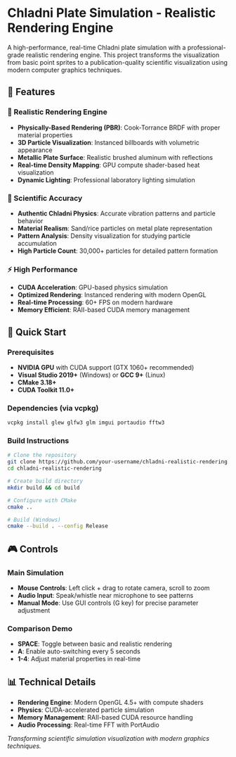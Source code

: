 # Chladni Plate Simulation - Realistic Rendering Engine

A high-performance, real-time Chladni plate simulation with a professional-grade realistic rendering engine. This project transforms the visualization from basic point sprites to a publication-quality scientific visualization using modern computer graphics techniques.

## 🌟 Features

### 🎨 Realistic Rendering Engine
- **Physically-Based Rendering (PBR)**: Cook-Torrance BRDF with proper material properties
- **3D Particle Visualization**: Instanced billboards with volumetric appearance
- **Metallic Plate Surface**: Realistic brushed aluminum with reflections
- **Real-time Density Mapping**: GPU compute shader-based heat visualization
- **Dynamic Lighting**: Professional laboratory lighting simulation

### 🔬 Scientific Accuracy
- **Authentic Chladni Physics**: Accurate vibration patterns and particle behavior
- **Material Realism**: Sand/rice particles on metal plate representation
- **Pattern Analysis**: Density visualization for studying particle accumulation
- **High Particle Count**: 30,000+ particles for detailed pattern formation

### ⚡ High Performance
- **CUDA Acceleration**: GPU-based physics simulation
- **Optimized Rendering**: Instanced rendering with modern OpenGL
- **Real-time Processing**: 60+ FPS on modern hardware
- **Memory Efficient**: RAII-based CUDA memory management

## 🚀 Quick Start

### Prerequisites
- **NVIDIA GPU** with CUDA support (GTX 1060+ recommended)
- **Visual Studio 2019+** (Windows) or **GCC 9+** (Linux)
- **CMake 3.18+**
- **CUDA Toolkit 11.0+**

### Dependencies (via vcpkg)
```bash
vcpkg install glew glfw3 glm imgui portaudio fftw3
```

### Build Instructions

```bash
# Clone the repository
git clone https://github.com/your-username/chladni-realistic-rendering.git
cd chladni-realistic-rendering

# Create build directory
mkdir build && cd build

# Configure with CMake
cmake ..

# Build (Windows)
cmake --build . --config Release
```

## 🎮 Controls

### Main Simulation
- **Mouse Controls**: Left click + drag to rotate camera, scroll to zoom
- **Audio Input**: Speak/whistle near microphone to see patterns
- **Manual Mode**: Use GUI controls (G key) for precise parameter adjustment

### Comparison Demo
- **SPACE**: Toggle between basic and realistic rendering
- **A**: Enable auto-switching every 5 seconds
- **1-4**: Adjust material properties in real-time

## 📊 Technical Details

- **Rendering Engine**: Modern OpenGL 4.5+ with compute shaders
- **Physics**: CUDA-accelerated particle simulation
- **Memory Management**: RAII-based CUDA resource handling
- **Audio Processing**: Real-time FFT with PortAudio

*Transforming scientific simulation visualization with modern graphics techniques.*
